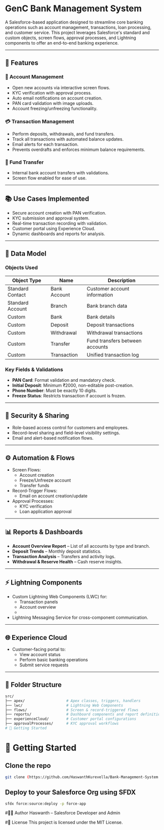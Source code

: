 # GenC Bank Management System

A Salesforce-based application designed to streamline core banking operations such as account management, transactions, loan processing, and customer service. This project leverages Salesforce's standard and custom objects, screen flows, approval processes, and Lightning components to offer an end-to-end banking experience.

---

## 🌟 Features

### 🏦 Account Management
- Open new accounts via interactive screen flows.
- KYC verification with approval process.
- Auto email notifications on account creation.
- PAN card validation with image uploads.
- Account freezing/unfreezing functionality.

### 💳 Transaction Management
- Perform deposits, withdrawals, and fund transfers.
- Track all transactions with automated balance updates.
- Email alerts for each transaction.
- Prevents overdrafts and enforces minimum balance requirements.

### 🔄 Fund Transfer
- Internal bank account transfers with validations.
- Screen flow enabled for ease of use.
---

## 📚 Use Cases Implemented

- Secure account creation with PAN verification.
- KYC submission and approval system.
- Real-time transaction recording with validation.
- Customer portal using Experience Cloud.
- Dynamic dashboards and reports for analysis.

---

## 🧩 Data Model

### Objects Used
| Object Type      | Name               | Description                       |
|------------------|--------------------|-----------------------------------|
| Standard Contact | Bank Account       | Customer account information      |
| Standard Account | Branch             | Bank branch data                  |
| Custom           | Bank               | Bank details                      |
| Custom           | Deposit            | Deposit transactions              |
| Custom           | Withdrawal         | Withdrawal transactions           |
| Custom           | Transfer           | Fund transfers between accounts   |
| Custom           | Transaction        | Unified transaction log           |

### Key Fields & Validations
- **PAN Card**: Format validation and mandatory check.
- **Initial Deposit**: Minimum ₹2000, non-editable post-creation.
- **Phone Number**: Must be exactly 10 digits.
- **Freeze Status**: Restricts transaction if account is frozen.

---

## 🔐 Security & Sharing

- Role-based access control for customers and employees.
- Record-level sharing and field-level visibility settings.
- Email and alert-based notification flows.

---

## ⚙️ Automation & Flows

- Screen Flows:
  - Account creation
  - Freeze/Unfreeze account
  - Transfer funds
- Record-Trigger Flows:
  - Email on account creation/update
- Approval Processes:
  - KYC verification
  - Loan application approval

---

## 📊 Reports & Dashboards

- **Account Overview Report** – List of all accounts by type and branch.
- **Deposit Trends** – Monthly deposit statistics.
- **Transaction Analysis** – Transfers and activity logs.
- **Withdrawal & Reserve Health** – Cash reserve insights.

---

## ⚡ Lightning Components

- Custom Lightning Web Components (LWC) for:
  - Transaction panels
  - Account overview
  - 
- Lightning Messaging Service for cross-component communication.

---

## 🌐 Experience Cloud

- Customer-facing portal to:
  - View account status
  - Perform basic banking operations
  - Submit service requests

---

## 📁 Folder Structure

```bash
src/
├── apex/                   # Apex classes, triggers, handlers
├── lwc/                    # Lightning Web Components
├── flows/                  # Screen & record-triggered flows
├── reports/                # Dashboard components and report definitions
├── experienceCloud/        # Customer portal configurations
├── approvalProcesses/      # KYC approval workflows
# 🚀 Getting Started
```
# 🚀 Getting Started
## Clone the repo

```bash
git clone (https://github.com/HaswanthKurevella/Bank-Management-System.git)
```
## Deploy to your Salesforce Org using SFDX
```bash
sfdx force:source:deploy -p force-app
```
#👨‍💻 Author
Haswanth – Salesforce Developer and Admin

#📄 License
This project is licensed under the MIT License.
